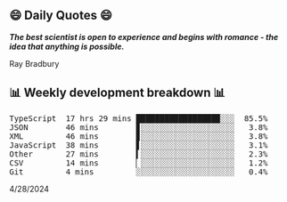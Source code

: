 ## 😄 Daily Quotes 😄

_**The best scientist is open to experience and begins with romance - the idea that anything is possible.**_

Ray Bradbury



## 📊 Weekly development breakdown 📊

<pre>TypeScript  17 hrs 29 mins █████████████████▉░░░  85.5%
JSON        46 mins        ▊░░░░░░░░░░░░░░░░░░░░   3.8%
XML         46 mins        ▊░░░░░░░░░░░░░░░░░░░░   3.8%
JavaScript  38 mins        ▋░░░░░░░░░░░░░░░░░░░░   3.1%
Other       27 mins        ▍░░░░░░░░░░░░░░░░░░░░   2.3%
CSV         14 mins        ▏░░░░░░░░░░░░░░░░░░░░   1.2%
Git         4 mins         ░░░░░░░░░░░░░░░░░░░░░   0.4%</pre>

4/28/2024